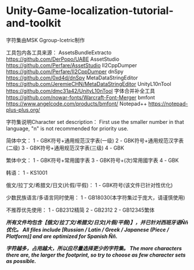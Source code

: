 # Unity-Game-localization-tutorial-and-toolkit

字符集由MSK Ggroup-Icetric制作

工具包内各工具来源：
AssetsBundleExtracto https://github.com/DerPopo/UABE
AssetStudio https://github.com/Perfare/AssetStudio
Il2CppDumper https://github.com/Perfare/Il2CppDumper
dnSpy https://github.com/0xd4d/dnSpy
MetaDataStringEditor https://github.com/JeremieCHN/MetaDataStringEditor
UnityL10nTool https://github.com/dmc31a42/UnityL10nTool
字体合并补全工具 https://github.com/nowar-fonts/Warcraft-Font-Merger
bmfont https://www.angelcode.com/products/bmfont/
Notepad++ https://notepad-plus-plus.org/

字符集说明Character set description：
First use the smaller number in that language,
"n" is not recommended for priority use.

简体中文：
1 - GBK符号+通用规范汉字表(一级)
2 - GBK符号+通用规范汉字表(二级)
3 - GBK符号+通用规范汉字表(三级)
4 - GBK

繁体中文：
1 - GBK符号+常用國字表
3 - GBK符号+(次)常用國字表
4 - GBK

韩语：
1 - KS1001

俄文/拉丁文/希腊文/日文(片假/平假)：
1 - GBK符号(该文件已针对性优化)

少数民族语言/多语言同时使用：
1 - GB18030(本字符集过于庞大，请谨慎使用)

不推荐优先使用：
1 - GB2312精简
2 - GB2312
2 - GB12345繁体

***所有文件均包含【俄文/拉丁文/希腊文/日文(片假/平假)】，并已针对西班牙语Ññ优化。
All files include [Russian / Latin / Greek / Japanese (Piece / Platform)] and are optimized for Spanish Ññ.***

***字符越多，占用越大，所以应尽量选择更少的字符集。
The more characters there are, the larger the footprint, so try to choose as few character sets as possible.***
